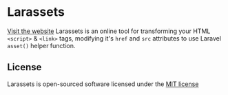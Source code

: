 # Larassets
[Visit the website](http://larassets.coffeedevs.com/)
Larassets is an online tool for transforming your HTML ``` <script>``` &  ```<link>``` tags, modifying it's ```href``` and ```src``` attributes to use Laravel ```asset()``` helper function.
## License
Larassets is open-sourced software licensed under the [MIT license](http://opensource.org/licenses/MIT)
